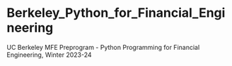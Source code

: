 # Berkeley_Python_for_Financial_Engineering
UC Berkeley MFE Preprogram - Python Programming for Financial Engineering, Winter 2023-24
